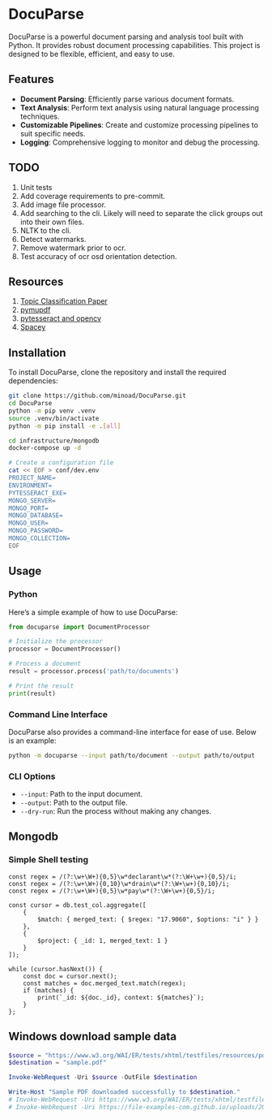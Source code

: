 # DocuParse

DocuParse is a powerful document parsing and analysis tool built with Python. It provides robust document processing capabilities. This project is designed to be flexible, efficient, and easy to use.

## Features

- **Document Parsing**: Efficiently parse various document formats.
- **Text Analysis**: Perform text analysis using natural language processing techniques.
- **Customizable Pipelines**: Create and customize processing pipelines to suit specific needs.
- **Logging**: Comprehensive logging to monitor and debug the processing.

## TODO

1. Unit tests
1. Add coverage requirements to pre-commit.
1. Add image file processor.
1. Add searching to the cli.  Likely will need to separate the click groups out into their own files.
1. NLTK to the cli.
1. Detect watermarks.
1. Remove watermark prior to ocr.
1. Test accuracy of ocr osd orientation detection.

## Resources

1. [Topic Classification Paper](https://ojs.aaai.org/index.php/ICWSM/article/view/14434/14283)
1. [pymupdf](https://pymupdf.readthedocs.io/en/latest/the-basics.html)
1. [pytesseract and opencv](https://nanonets.com/blog/ocr-with-tesseract/)
1. [Spacey](https://spacy.io/usage/rule-based-matching)

## Installation

To install DocuParse, clone the repository and install the required dependencies:

```bash
git clone https://github.com/minoad/DocuParse.git
cd DocuParse
python -m pip venv .venv
source .venv/bin/activate
python -m pip install -e .[all]

cd infrastructure/mongodb
docker-compose up -d

# Create a configuration file
cat << EOF > conf/dev.env
PROJECT_NAME=
ENVIRONMENT=
PYTESSERACT_EXE=
MONGO_SERVER=
MONGO_PORT=
MONGO_DATABASE=
MONGO_USER=
MONGO_PASSWORD=
MONGO_COLLECTION=
EOF

```

## Usage

### Python

Here’s a simple example of how to use DocuParse:

```python
from docuparse import DocumentProcessor

# Initialize the processor
processor = DocumentProcessor()

# Process a document
result = processor.process('path/to/documents')

# Print the result
print(result)
```

### Command Line Interface

DocuParse also provides a command-line interface for ease of use. Below is an example:

```bash
python -m docuparse --input path/to/document --output path/to/output
```

### CLI Options

- `--input`: Path to the input document.
- `--output`: Path to the output file.
- `--dry-run`: Run the process without making any changes.

## Mongodb

### Simple Shell testing

```shell
const regex = /(?:\w+\W+){0,5}\w*declarant\w*(?:\W+\w+){0,5}/i;
const regex = /(?:\w+\W+){0,10}\w*drain\w*(?:\W+\w+){0,10}/i;
const regex = /(?:\w+\W+){0,5}\w*pay\w*(?:\W+\w+){0,5}/i;

const cursor = db.test_col.aggregate([
    {
        $match: { merged_text: { $regex: "17.9060", $options: "i" } }
    },
    {
        $project: { _id: 1, merged_text: 1 }
    }
]);

while (cursor.hasNext()) {
    const doc = cursor.next();
    const matches = doc.merged_text.match(regex);
    if (matches) {
        print(`_id: ${doc._id}, context: ${matches}`);
    }
};
```

## Windows download sample data

```powershell
$source = "https://www.w3.org/WAI/ER/tests/xhtml/testfiles/resources/pdf/dummy.pdf"
$destination = "sample.pdf"

Invoke-WebRequest -Uri $source -OutFile $destination

Write-Host "Sample PDF downloaded successfully to $destination."
# Invoke-WebRequest -Uri https://www.w3.org/WAI/ER/tests/xhtml/testfiles/resources/pdf/dummy.pdf -Outfile data\test\
# Invoke-WebRequest -Uri https://file-examples-com.github.io/uploads/2017/10/file-sample_150kB.pdf -Outfile data\test\
```
